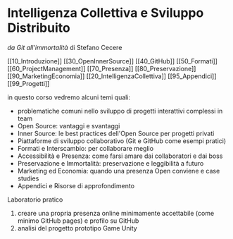 # Intelligenza Collettiva e Sviluppo Distribuito
*da Git all'immortalità*
di Stefano Cecere

[[10_Introduzione]]
[[30_OpenInnerSource]]
[[40_GitHub]]
[[50_Formati]]
[[60_ProjectManagement]]
[[70_Presenza]]
[[80_Preservazione]]
[[90_MarketingEconomia]]
[[20_IntelligenzaCollettiva]]
[[95_Appendici]]
[[99_Progetti]]

in questo corso vedremo alcuni temi quali:
- problematiche comuni nello sviluppo di progetti interattivi complessi in team
- Open Source: vantaggi e svantaggi
- Inner Source: le best practices dell'Open Source per progetti privati
- Piattaforme di sviluppo collaborativo (Git e GitHub come esempi pratici)
- Formati e Interscambio: per collaborare meglio
- Accessibilità e Presenza: come farsi amare dai collaboratori e dai boss
- Preservazione e Immortalità: preservazione e leggibilità a futuro
- Marketing ed Economia: quando una presenza Open conviene e case studies
- Appendici e Risorse di approfondimento

Laboratorio pratico
1. creare una propria presenza online minimamente accettabile (come minimo GitHub pages) e profilo su GitHub
2. analisi del progetto prototipo Game Unity

